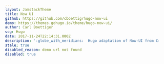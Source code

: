 ```yaml
---
layout: JamstackTheme
title: Now UI
github: https://github.com/cboettig/hugo-now-ui
demo: https://themes.gohugo.io/theme/hugo-now-ui/
author: Carl Boettiger
ssg: Hugo
date: 2017-11-24T22:14:31.000Z
description: ':globe_with_meridians:  Hugo adaptation of Now-UI from Creative Tim'
stale: true
disabled_reason: demo url not found
disabled: true
---
```

